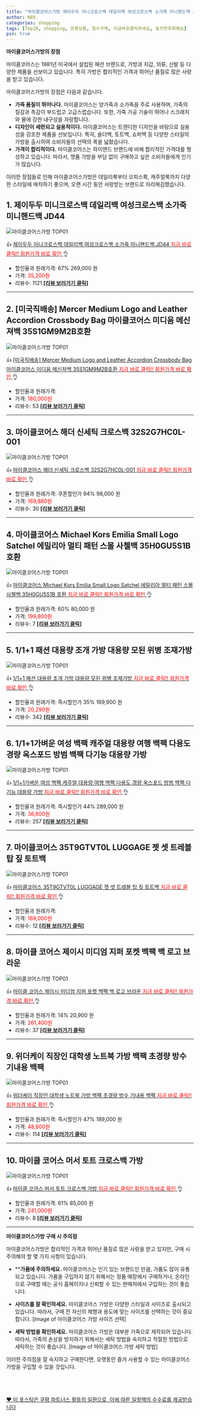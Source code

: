```yaml
---
title: "마이클코어스가방 제이두두 미니크로스백 데일리백 여성크로스백 소가죽 미니핸드백 JD44 특장점 필요 추천 제품 비교 최저 가격 비교 장점 구매 후기 구매평"
author: NEO.
categories: shopping
tags: [Top10, shopping, 유행상품, 필수구매, 지금바로클릭하세요, 놓치면후회해요]
pin: true
---
```

**마이클코어스가방의 장점**

마이클코어스는 1981년 미국에서 설립된 패션 브랜드로, 가방과 지갑, 의류, 신발 등 다양한 제품을 선보이고 있습니다. 특히 가방은 합리적인 가격과 뛰어난 품질로 많은 사랑을 받고 있습니다.

마이클코어스가방의 장점은 다음과 같습니다.

* **가죽 품질이 뛰어나다.** 마이클코어스는 양가죽과 소가죽을 주로 사용하며, 가죽의 질감과 촉감이 부드럽고 고급스럽습니다. 또한, 가죽 가공 기술이 뛰어나 스크래치와 물에 강한 내구성을 자랑합니다.
* **디자인이 세련되고 실용적이다.** 마이클코어스는 트렌디한 디자인을 바탕으로 실용성을 강조한 제품을 선보입니다. 특히, 숄더백, 토트백, 쇼퍼백 등 다양한 스타일의 가방을 출시하여 소비자들의 선택의 폭을 넓혔습니다.
* **가격이 합리적이다.** 마이클코어스는 하이엔드 브랜드에 비해 합리적인 가격대를 형성하고 있습니다. 따라서, 명품 가방을 부담 없이 구매하고 싶은 소비자들에게 인기가 많습니다.

이러한 장점들로 인해 마이클코어스가방은 데일리룩부터 오피스룩, 캐주얼룩까지 다양한 스타일에 매치하기 좋으며, 오랜 시간 동안 사랑받는 브랜드로 자리매김했습니다.

   

## 1. 제이두두 미니크로스백 데일리백 여성크로스백 소가죽 미니핸드백 JD44

![마이클코어스가방 TOP01](https://thumbnail10.coupangcdn.com/thumbnails/remote/490x490ex/image/vendor_inventory/d7fd/d5dad63cfa4d8e880d616d1ff49146643a9062b5c260953d151a9ba902b8.jpg)


👍 [제이두두 미니크로스백 데일리백 여성크로스백 소가죽 미니핸드백 JD44 <font color=red> 지금 바로 클릭!! 회원가격 바로 확인 </font> ](https://link.coupang.com/re/AFFSDP?lptag=AF3617701&subid=GithubCoopas&pageKey=7306543840&traceid=V0-153&itemId=18708486912&vendorItemId=85711238793) 👌 


- 할인율과 원래가격: 67%  269,000   원
- 가격: <span style='color:red'>35,200원</span>
- 리뷰수: 1121  [**[리뷰 보러가기 클릭]**](https://link.coupang.com/re/AFFSDP?lptag=AF3617701&subid=GithubCoopas&pageKey=7306543840&traceid=V0-153&itemId=18708486912&vendorItemId=85711238793)

---


   

## 2. [미국직배송] Mercer Medium Logo and Leather Accordion Crossbody Bag﻿ 마이클코어스 미디움 메신져백﻿﻿ 35S1GM9M2B호환

![마이클코어스가방 TOP01](https://thumbnail9.coupangcdn.com/thumbnails/remote/490x490ex/image/vendor_inventory/76e7/c1751679c5f3c70ff8bdd17a86100e97389857579dae24c3a4265cca026c.jpg)


👍 [[미국직배송] Mercer Medium Logo and Leather Accordion Crossbody Bag﻿ 마이클코어스 미디움 메신져백﻿﻿ 35S1GM9M2B호환 <font color=red> 지금 바로 클릭!! 회원가격 바로 확인 </font> ](https://link.coupang.com/re/AFFSDP?lptag=AF3617701&subid=GithubCoopas&pageKey=6503958527&traceid=V0-153&itemId=14333587628&vendorItemId=81578168428) 👌 


- 할인율과 원래가격: 
- 가격: <span style='color:red'>180,000원</span>
- 리뷰수: 53  [**[리뷰 보러가기 클릭]**](https://link.coupang.com/re/AFFSDP?lptag=AF3617701&subid=GithubCoopas&pageKey=6503958527&traceid=V0-153&itemId=14333587628&vendorItemId=81578168428)

---


   

## 3. 마이클코어스 해더 신세틱 크로스백 32S2G7HC0L-001

![마이클코어스가방 TOP01](https://thumbnail6.coupangcdn.com/thumbnails/remote/490x490ex/image/vendor_inventory/a953/93af5333f9897c75d988854615897744bcb1ee209feb9fdb9d7fdf087a4b.jpg)


👍 [마이클코어스 해더 신세틱 크로스백 32S2G7HC0L-001 <font color=red> 지금 바로 클릭!! 회원가격 바로 확인 </font> ](https://link.coupang.com/re/AFFSDP?lptag=AF3617701&subid=GithubCoopas&pageKey=7183099269&traceid=V0-153&itemId=18120275022&vendorItemId=85271447051) 👌 


- 할인율과 원래가격: 쿠폰할인가 94%  98,000   원
- 가격: <span style='color:red'>169,880원</span>
- 리뷰수: 30  [**[리뷰 보러가기 클릭]**](https://link.coupang.com/re/AFFSDP?lptag=AF3617701&subid=GithubCoopas&pageKey=7183099269&traceid=V0-153&itemId=18120275022&vendorItemId=85271447051)

---


   

## 4. 마이클코어스 Michael Kors Emilia Small Logo Satchel 에밀리아 멀티 패턴 스몰 사첼백 35H0GU5S1B 호환

![마이클코어스가방 TOP01](https://thumbnail8.coupangcdn.com/thumbnails/remote/490x490ex/image/vendor_inventory/dc16/e5899c6bac505555ff989ee054d62900dcc2bb244a5b95a666460433bffd.jpg)


👍 [마이클코어스 Michael Kors Emilia Small Logo Satchel 에밀리아 멀티 패턴 스몰 사첼백 35H0GU5S1B 호환 <font color=red> 지금 바로 클릭!! 회원가격 바로 확인 </font> ](https://link.coupang.com/re/AFFSDP?lptag=AF3617701&subid=GithubCoopas&pageKey=7458360433&traceid=V0-153&itemId=19434319904&vendorItemId=86545496825) 👌 


- 할인율과 원래가격: 60%  80,000   원
- 가격: <span style='color:red'>199,800원</span>
- 리뷰수: 7  [**[리뷰 보러가기 클릭]**](https://link.coupang.com/re/AFFSDP?lptag=AF3617701&subid=GithubCoopas&pageKey=7458360433&traceid=V0-153&itemId=19434319904&vendorItemId=86545496825)

---


   

## 5. 1/1+1 패션 대용량 조개 가방 대용량 모된 위병 조재가방

![마이클코어스가방 TOP01](https://thumbnail8.coupangcdn.com/thumbnails/remote/490x490ex/image/vendor_inventory/5806/cbfd9b10dba0764322cd99d0e79335e5073f5d7b8b33bb1b14d59572df84.jpg)


👍 [1/1+1 패션 대용량 조개 가방 대용량 모된 위병 조재가방 <font color=red> 지금 바로 클릭!! 회원가격 바로 확인 </font> ](https://link.coupang.com/re/AFFSDP?lptag=AF3617701&subid=GithubCoopas&pageKey=7744899217&traceid=V0-153&itemId=20846594315&vendorItemId=87914177990) 👌 


- 할인율과 원래가격: 즉시할인가 35%  169,900   원
- 가격: <span style='color:red'>20,290원</span>
- 리뷰수: 342  [**[리뷰 보러가기 클릭]**](https://link.coupang.com/re/AFFSDP?lptag=AF3617701&subid=GithubCoopas&pageKey=7744899217&traceid=V0-153&itemId=20846594315&vendorItemId=87914177990)

---


   

## 6. 1/1+1가벼운 여성 백팩 캐주얼 대용량 여행 백팩 다용도 경량 옥스포드 방범 백팩 다기능 대용량 가방

![마이클코어스가방 TOP01](https://thumbnail9.coupangcdn.com/thumbnails/remote/490x490ex/image/vendor_inventory/932c/ad8e0420bf7741ac628173cdc3e5c322ffed722d567d92ff9caf1a1b849f.png)


👍 [1/1+1가벼운 여성 백팩 캐주얼 대용량 여행 백팩 다용도 경량 옥스포드 방범 백팩 다기능 대용량 가방 <font color=red> 지금 바로 클릭!! 회원가격 바로 확인 </font> ](https://link.coupang.com/re/AFFSDP?lptag=AF3617701&subid=GithubCoopas&pageKey=7743006038&traceid=V0-153&itemId=20837141447&vendorItemId=87904916506) 👌 


- 할인율과 원래가격: 즉시할인가 44%  289,000   원
- 가격: <span style='color:red'>36,800원</span>
- 리뷰수: 257  [**[리뷰 보러가기 클릭]**](https://link.coupang.com/re/AFFSDP?lptag=AF3617701&subid=GithubCoopas&pageKey=7743006038&traceid=V0-153&itemId=20837141447&vendorItemId=87904916506)

---


   

## 7. 마이클코어스 35T9GTVT0L LUGGAGE 젯 셋 트레블 탑 짚 토트백

![마이클코어스가방 TOP01](https://thumbnail8.coupangcdn.com/thumbnails/remote/490x490ex/image/vendor_inventory/f2fb/894134953102ecb3f0e58b54ac0a25897f6e1bfd7860308829e5861a5a93.jpg)


👍 [마이클코어스 35T9GTVT0L LUGGAGE 젯 셋 트레블 탑 짚 토트백 <font color=red> 지금 바로 클릭!! 회원가격 바로 확인 </font> ](https://link.coupang.com/re/AFFSDP?lptag=AF3617701&subid=GithubCoopas&pageKey=7614272912&traceid=V0-153&itemId=20173362613&vendorItemId=87265472186) 👌 


- 할인율과 원래가격: 
- 가격: <span style='color:red'>169,000원</span>
- 리뷰수: 12  [**[리뷰 보러가기 클릭]**](https://link.coupang.com/re/AFFSDP?lptag=AF3617701&subid=GithubCoopas&pageKey=7614272912&traceid=V0-153&itemId=20173362613&vendorItemId=87265472186)

---


   

## 8. 마이클 코어스 제이시 미디엄 지퍼 포켓 백팩 백 로고 브라운

![마이클코어스가방 TOP01](https://thumbnail6.coupangcdn.com/thumbnails/remote/490x490ex/image/vendor_inventory/4c1a/5576023ca88a52e6af52c3ac527802fd256e9fabfbea9f6f7e0cbaec8a1a.PNG)


👍 [마이클 코어스 제이시 미디엄 지퍼 포켓 백팩 백 로고 브라운 <font color=red> 지금 바로 클릭!! 회원가격 바로 확인 </font> ](https://link.coupang.com/re/AFFSDP?lptag=AF3617701&subid=GithubCoopas&pageKey=7206160699&traceid=V0-153&itemId=18224776926&vendorItemId=87593801834) 👌 


- 할인율과 원래가격: 14%  20,900   원
- 가격: <span style='color:red'>261,400원</span>
- 리뷰수: 37  [**[리뷰 보러가기 클릭]**](https://link.coupang.com/re/AFFSDP?lptag=AF3617701&subid=GithubCoopas&pageKey=7206160699&traceid=V0-153&itemId=18224776926&vendorItemId=87593801834)

---


   

## 9. 위더케이 직장인 대학생 노트북 가방 백팩 초경량 방수 기내용 백팩

![마이클코어스가방 TOP01](https://thumbnail7.coupangcdn.com/thumbnails/remote/490x490ex/image/vendor_inventory/fcb3/1a173746c7fbe03581929e34b242919a12a6395b7f22704b9e3b5b33f15e.jpg)


👍 [위더케이 직장인 대학생 노트북 가방 백팩 초경량 방수 기내용 백팩 <font color=red> 지금 바로 클릭!! 회원가격 바로 확인 </font> ](https://link.coupang.com/re/AFFSDP?lptag=AF3617701&subid=GithubCoopas&pageKey=7702021232&traceid=V0-153&itemId=20623915637&vendorItemId=87580408853) 👌 


- 할인율과 원래가격: 즉시할인가 47%  189,000   원
- 가격: <span style='color:red'>48,600원</span>
- 리뷰수: 114  [**[리뷰 보러가기 클릭]**](https://link.coupang.com/re/AFFSDP?lptag=AF3617701&subid=GithubCoopas&pageKey=7702021232&traceid=V0-153&itemId=20623915637&vendorItemId=87580408853)

---


   

## 10. 마이클 코어스 머서 토트 크로스백 가방

![마이클코어스가방 TOP01](https://thumbnail10.coupangcdn.com/thumbnails/remote/490x490ex/image/vendor_inventory/fa27/b4c7d126d7648a959033ef58d9bfc5adb12ee1e2737e06b59747f0a087b2.JPG)


👍 [마이클 코어스 머서 토트 크로스백 가방 <font color=red> 지금 바로 클릭!! 회원가격 바로 확인 </font> ](https://link.coupang.com/re/AFFSDP?lptag=AF3617701&subid=GithubCoopas&pageKey=7689439393&traceid=V0-153&itemId=20559290675&vendorItemId=87635214620) 👌 


- 할인율과 원래가격: 61%  85,000   원
- 가격: <span style='color:red'>241,000원</span>
- 리뷰수: 8  [**[리뷰 보러가기 클릭]**](https://link.coupang.com/re/AFFSDP?lptag=AF3617701&subid=GithubCoopas&pageKey=7689439393&traceid=V0-153&itemId=20559290675&vendorItemId=87635214620)

---
**마이클코어스가방 구매 시 주의점**

마이클코어스가방은 합리적인 가격과 뛰어난 품질로 많은 사랑을 받고 있지만, 구매 시 주의해야 할 몇 가지 사항이 있습니다.

* ****가품에 주의하세요.** 마이클코어스는 인기 있는 브랜드인 만큼, 가품도 많이 유통되고 있습니다. 가품을 구입하지 않기 위해서는 정품 매장에서 구매하거나, 온라인으로 구매할 때는 공식 홈페이지나 신뢰할 수 있는 판매처에서 구입하는 것이 좋습니다.

* **사이즈를 잘 확인하세요.** 마이클코어스 가방은 다양한 스타일과 사이즈로 출시되고 있습니다. 따라서, 구매 전 자신의 체형과 용도에 맞는 사이즈를 선택하는 것이 중요합니다.
[Image of 마이클코어스 가방 사이즈 선택]
* **세탁 방법을 확인하세요.** 마이클코어스 가방은 대부분 가죽으로 제작되어 있습니다. 따라서, 가죽의 손상을 방지하기 위해서는 세탁 방법을 숙지하고 적절한 방법으로 세탁하는 것이 좋습니다.
[Image of 마이클코어스 가방 세탁 방법]

이러한 주의점을 잘 숙지하고 구매한다면, 오랫동안 즐겨 사용할 수 있는 마이클코어스가방을 구입할 수 있을 것입니다.<br><br><br><br><br> [ ❤  이 포스팅은 쿠팡 파트너스 활동의 일환으로, 이에 따른 일정액의 수수료를 제공받습니다](https://link.coupang.com/a/bcEFyh)